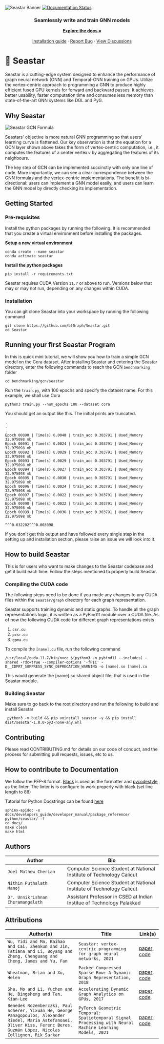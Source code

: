 ![Seastar Banner](https://github.com/bfGraph/Seastar/blob/main/assets/Seastar%20Banner.png?raw=true)
[![Documentation Status](https://readthedocs.org/projects/seastar/badge/?version=latest)](https://seastar.readthedocs.io/en/latest/?badge=latest)

<div align="center">
  <h3 align="center">Seamlessly write and train GNN models</h3>

  <p align="center">
    <a href="https://seastar.readthedocs.io/en/latest/"><strong>Explore the docs »</strong></a>
    <br />
    <br />
    <a href="https://github.com/bfGraph/Seastar/blob/main/INSTALLATION.md">Installation guide</a>
    ·
    <a href="https://github.com/bfGraph/Seastar/issues">Report Bug</a>
    ·
    <a href="https://github.com/bfGraph/Seastar/discussions">View Discussions</a>
  </p>
</div>


# 🌟 Seastar

Seastar is a cutting-edge system designed to enhance the performance of graph neural network (GNN) and Temporal-GNN training on GPUs. Utilize the vertex-centric approach to programming a GNN to produce highly efficient fused GPU kernels for forward and backward passes. It achieves better usability, faster computation time and consumes less memory than state-of-the-art GNN systems like DGL and PyG.

## Why Seastar

![Seastar GCN Formula](https://github.com/bfGraph/Seastar/blob/main/assets/Seastar%20GCN%20Formula.png?raw=true)

Seastars' objective is more natural GNN programming so that users’ learning curve is flattened. Our key observation is that the equation for a GCN layer shown above takes the form of vertex-centric computation, i.e., it computes the features of a center vertex 𝑣 by aggregating the features of its neighbours.

The key step of GCN can be implemented succinctly with only one line of code. More importantly, we can see a clear correspondence between the GNN formulas and the vertex-centric implementations. The benefit is bi-directional: users can implement a GNN model easily, and users can learn the GNN model by directly checking its implementation.

## Getting Started

### Pre-requisites

Install the python packages by running the following. It is recommended that you create a virtual environment before installing the packages.

**Setup a new virtual environment**
```
conda create --name seastar
conda activate seastar
```

**Install the python packages**
```
pip install -r requirements.txt
```

Seastar requires CUDA Version `11.7` or above to run. Versions below that may or may not run, depending on any changes within CUDA.

### Installation

You can git clone Seastar into your workspace by running the following command

```
git clone https://github.com/bfGraph/Seastar.git
cd Seastar
```

## Running your first Seastar Program

In this is quick mini tutorial, we will show you how to train a simple GCN model on the Cora dataset. After installing Seastar and entering the Seastar directory, enter the following commands to reach the GCN `benchmarking` folder

```
cd benchmarking/gcn/seastar
```

Run the `train.py`, with 100 epochs and specify the dataset name. For this example, we shall use Cora

```
python3 train.py --num_epochs 100 --dataset cora
```

You should get an output like this. The initial prints are truncated.

```
.
.
.
Epoch 00090 | Time(s) 0.0048 | train_acc 0.303791 | Used_Memory 32.975098 mb
Epoch 00091 | Time(s) 0.0024 | train_acc 0.303791 | Used_Memory 32.975098 mb
Epoch 00092 | Time(s) 0.0029 | train_acc 0.303791 | Used_Memory 32.975098 mb
Epoch 00093 | Time(s) 0.0029 | train_acc 0.303791 | Used_Memory 32.975098 mb
Epoch 00094 | Time(s) 0.0027 | train_acc 0.303791 | Used_Memory 32.975098 mb
Epoch 00095 | Time(s) 0.0030 | train_acc 0.303791 | Used_Memory 32.975098 mb
Epoch 00096 | Time(s) 0.0024 | train_acc 0.303791 | Used_Memory 32.975098 mb
Epoch 00097 | Time(s) 0.0022 | train_acc 0.303791 | Used_Memory 32.975098 mb
Epoch 00098 | Time(s) 0.0022 | train_acc 0.303791 | Used_Memory 32.975098 mb
Epoch 00099 | Time(s) 0.0036 | train_acc 0.303791 | Used_Memory 32.975098 mb

^^^0.032202^^^0.003098
```

If you don't get this output and have followed every single step in the setting up and installation section, please raise an issue we will look into it.

## How to build Seastar

This is for users who want to make changes to the Seastar codebase and get it build each time. Follow the steps mentioned to properly build Seastar.

### Compiling the CUDA code

The following steps need to be done if you made any changes to any CUDA files within the `seastar/graph` directory for each graph representation.

Seastar supports training dynamic and static graphs. To handle all the graph representations logic, it is written as a PyBind11 module over a CUDA file. As of now the following CUDA code for different graph representations exists

1. `csr.cu`
2. `pcsr.cu`
3. `gpma.cu`

To compile the `[name].cu` file, run the following command

```
/usr/local/cuda-11.7/bin/nvcc $(python3 -m pybind11 --includes) -shared -rdc=true --compiler-options '-fPIC' -D__CDPRT_SUPPRESS_SYNC_DEPRECATION_WARNING -o [name].so [name].cu
```
This would generate the [name].so shared object file, that is used in the Seastar module. 

### Building Seastar

Make sure to go back to the root directory and run the following to build and install Seastar

```
 python3 -m build && pip uninstall seastar -y && pip install dist/seastar-1.0.0-py3-none-any.whl
```

## Contributing

Please read CONTRIBUTING.md for details on our code of conduct, and the process for submitting pull requests, issues, etc to us.

## How to contribute to Documentation

We follow the PEP-8 format. [Black](https://pypi.org/project/black/) is used as the formatter and [pycodestyle](https://pypi.org/project/pycodestyle/) as the linter. The linter is is configure to work properly with black (set line length to 88)

Tutorial for Python Docstrings can be found [here](https://sphinx-rtd-tutorial.readthedocs.io/en/latest/docstrings.html)

```
sphinx-apidoc -o docs/developers_guide/developer_manual/package_reference/ python/seastar/ -f
cd docs/
make clean
make html
```
## Authors

| Author | Bio |
| --- | --- |
| `Joel Mathew Cherian` | Computer Science Student at National Institute of Technology Calicut |
| `Nithin Puthalath Manoj` | Computer Science Student at National Institute of Technology Calicut |
| `Dr. Unnikrishnan Cheramangalath` | Assistant Professor in CSED at Indian Institue of Technology Palakkad |

## Attributions

| Author(s) | Title | Link(s) |
| --- | --- | --- |
| `Wu, Yidi and Ma, Kaihao and Cai, Zhenkun and Jin, Tatiana and Li, Boyang and Zheng, Chenguang and Cheng, James and Yu, Fan` | `Seastar: vertex-centric programming for graph neural networks, 2021` | [paper](https://doi.org/10.1145/3447786.3456247), [code](https://zenodo.org/record/4988602)
| `Wheatman, Brian and Xu, Helen` | `Packed Compressed Sparse Row: A Dynamic Graph Representation, 2018` | [paper](https://ieeexplore.ieee.org/abstract/document/8547566), [code](https://github.com/wheatman/Packed-Compressed-Sparse-Row)
| `Sha, Mo and Li, Yuchen and He, Bingsheng and Tan, Kian-Lee` | `Accelerating Dynamic Graph Analytics on GPUs, 2017` | [paper](http://www.vldb.org/pvldb/vol11/p107-sha.pdf), [code](https://github.com/desert0616/gpma_demo)
| `Benedek Rozemberczki, Paul Scherer, Yixuan He, George Panagopoulos, Alexander Riedel, Maria Astefanoaei, Oliver Kiss, Ferenc Beres, Guzmán López, Nicolas Collignon, Rik Sarkar` | `PyTorch Geometric Temporal: Spatiotemporal Signal Processing with Neural Machine Learning Models, 2021` | [paper](https://arxiv.org/pdf/2104.07788.pdf), [code](https://github.com/benedekrozemberczki/pytorch_geometric_temporal)
